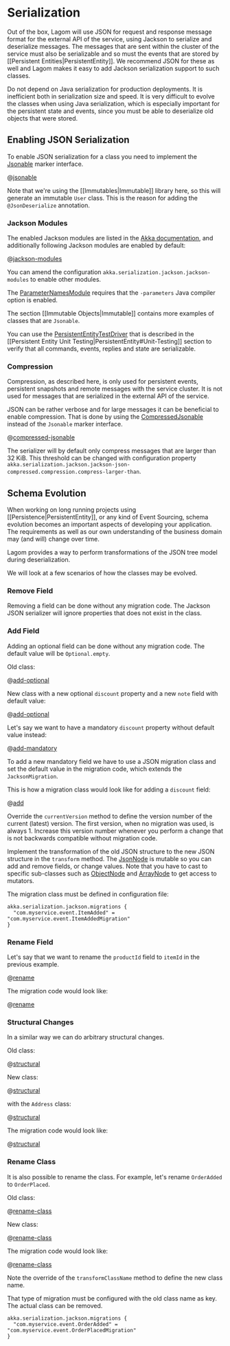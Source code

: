 # Serialization

Out of the box, Lagom will use JSON for request and response message format for the external API of the service, using Jackson to serialize and deserialize messages. The messages that are sent within the cluster of the service must also be serializable and so must the events that are stored by [[Persistent Entities|PersistentEntity]]. We recommend JSON for these as well and Lagom makes it easy to add Jackson serialization support to such classes.

Do not depend on Java serialization for production deployments. It is inefficient both in serialization size and speed. It is very difficult to evolve the classes when using Java serialization, which is especially important for the persistent state and events, since you must be able to deserialize old objects that were stored.

## Enabling JSON Serialization

To enable JSON serialization for a class you need to implement the [Jsonable](api/index.html?com/lightbend/lagom/serialization/Jsonable.html) marker interface.

@[jsonable](code/docs/home/serialization/AbstractUser.java)

Note that we're using the [[Immutables|Immutable]] library here, so this will generate an immutable `User` class. This is the reason for adding the `@JsonDeserialize` annotation.

### Jackson Modules

The enabled Jackson modules are listed in the [Akka documentation](https://doc.akka.io/docs/akka/2.6/serialization-jackson.html#jackson-modules), and additionally following Jackson modules are enabled by default:

@[jackson-modules](../../../../../jackson/src/main/resources/reference.conf)

You can amend the configuration `akka.serialization.jackson.jackson-modules` to enable other modules.

The [ParameterNamesModule](https://github.com/FasterXML/jackson-modules-java8/tree/master/parameter-names) requires that the `-parameters` Java compiler option is enabled.

The section [[Immutable Objects|Immutable]] contains more examples of classes that are `Jsonable`.

You can use the [PersistentEntityTestDriver](api/index.html?com/lightbend/lagom/javadsl/testkit/PersistentEntityTestDriver.html) that is described in the [[Persistent Entity Unit Testing|PersistentEntity#Unit-Testing]] section to verify that all commands, events, replies and state are serializable.

### Compression

Compression, as described here, is only used for persistent events, persistent snapshots and remote messages with the service cluster. It is not used for messages that are serialized in the external API of the service.

JSON can be rather verbose and for large messages it can be beneficial to enable compression. That is done by using the [CompressedJsonable](api/index.html?com/lightbend/lagom/serialization/CompressedJsonable.html) instead of the `Jsonable` marker interface.

@[compressed-jsonable](code/docs/home/serialization/AbstractAuthor.java)

The serializer will by default only compress messages that are larger than 32 KiB. This threshold can be changed with configuration property `akka.serialization.jackson.jackson-json-compressed.compression.compress-larger-than`.

## Schema Evolution

When working on long running projects using [[Persistence|PersistentEntity]], or any kind of Event Sourcing, schema evolution becomes an important aspects of developing your application. The requirements as well as our own understanding of the business domain may (and will) change over time.

Lagom provides a way to perform transformations of the JSON tree model during deserialization.

We will look at a few scenarios of how the classes may be evolved.

### Remove Field

Removing a field can be done without any migration code. The Jackson JSON serializer will ignore properties that does not exist in the class.

### Add Field

Adding an optional field can be done without any migration code. The default value will be `Optional.empty`.

Old class:

@[add-optional](code/docs/home/serialization/v1/AbstractItemAdded.java)

New class with a new optional `discount` property and a new `note` field with default value:

@[add-optional](code/docs/home/serialization/v2a/AbstractItemAdded.java)

Let's say we want to have a mandatory `discount` property without default value instead:

@[add-mandatory](code/docs/home/serialization/v2b/AbstractItemAdded.java)

To add a new mandatory field we have to use a JSON migration class and set the default value in the migration code, which extends the `JacksonMigration`.

This is how a migration class would look like for adding a `discount` field:

@[add](code/docs/home/serialization/v2b/ItemAddedMigration.java)

Override the `currentVersion` method to define the version number of the current (latest) version. The first version, when no migration was used, is always 1. Increase this version number whenever you perform a change that is not backwards compatible without migration code.

Implement the transformation of the old JSON structure to the new JSON structure in the `transform` method. The [JsonNode](https://fasterxml.github.io/jackson-databind/javadoc/2.6/com/fasterxml/jackson/databind/JsonNode.html) is mutable so you can add and remove fields, or change values. Note that you have to cast to specific sub-classes such as [ObjectNode](https://fasterxml.github.io/jackson-databind/javadoc/2.6/com/fasterxml/jackson/databind/node/ObjectNode.html) and [ArrayNode](https://fasterxml.github.io/jackson-databind/javadoc/2.6/com/fasterxml/jackson/databind/node/ArrayNode.html) to get access to mutators.

The migration class must be defined in configuration file:

    akka.serialization.jackson.migrations {
      "com.myservice.event.ItemAdded" = "com.myservice.event.ItemAddedMigration"
    }

### Rename Field

Let's say that we want to rename the `productId` field to `itemId` in the previous example.

@[rename](code/docs/home/serialization/v2c/AbstractItemAdded.java)

The migration code would look like:

@[rename](code/docs/home/serialization/v2c/ItemAddedMigration.java)

### Structural Changes

In a similar way we can do arbitrary structural changes.

Old class:

@[structural](code/docs/home/serialization/v1/AbstractCustomer.java)

New class:

@[structural](code/docs/home/serialization/v2a/AbstractCustomer.java)

with the `Address` class:

@[structural](code/docs/home/serialization/v2a/AbstractAddress.java)

The migration code would look like:

@[structural](code/docs/home/serialization/v2a/CustomerMigration.java)

### Rename Class

It is also possible to rename the class. For example, let's rename `OrderAdded` to `OrderPlaced`.

Old class:

@[rename-class](code/docs/home/serialization/v1/AbstractOrderAdded.java)

New class:

@[rename-class](code/docs/home/serialization/v2d/AbstractOrderPlaced.java)

The migration code would look like:

@[rename-class](code/docs/home/serialization/v2d/OrderPlacedMigration.java)

Note the override of the `transformClassName` method to define the new class name.

That type of migration must be configured with the old class name as key. The actual class can be removed.

    akka.serialization.jackson.migrations {
      "com.myservice.event.OrderAdded" = "com.myservice.event.OrderPlacedMigration"
    }
